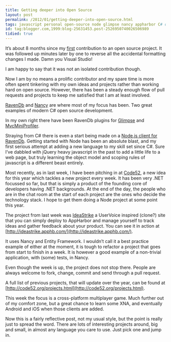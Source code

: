 ```yaml
---
title: Getting deeper into Open Source
layout: post
permalink: /2012/01/getting-deeper-into-open-source.html
tags: javascript personal open-source node glimpse nancy appharbor C# dotnet
id: tag:blogger.com,1999:blog-25631453.post-2526950740026506989
tidied: true
---
```


It’s about 8 months since my [first](https://github.com/csainty/ravendb/commit/852a65cf300fa86a6ec69ee61f63b1841333bddf) contribution to an open source project. It was followed up minutes later by one to reverse all the accidental formatting changes I made. Damn you Visual Studio!  
 
I am happy to say that it was not an isolated contribution though.  
 
Now I am by no means a prolific contributor and my spare time is more often spent tinkering with my own ideas and projects rather than working hard on open source. However, there has been a steady enough flow of pull requests and projects to keep me satisfied that I am at least involved.  
 
[RavenDb](https://github.com/ravendb/ravendb) and [Nancy](https://github.com/NancyFx/Nancy) are where most of my focus has been. Two great examples of modern C# open source development.  
 
In my own right there have been RavenDb plugins for [Glimpse](https://github.com/csainty/Glimpse.RavenDb) and [MvcMiniProfiler](https://github.com/csainty/MvcMiniProfiler.RavenDb).  
 
Straying from C# there is even a start being made on a [Node.js client for RavenDb](https://github.com/csainty/node-raven). Getting started with Node has been an absolute blast, and my first serious attempt at adding a new language to my skill set since C#. Sure I’ve dabbled with jQuery heavy javascript in the past to add a little life to a web page, but truly learning the object model and scoping rules of javascript is a different beast entirely.  
 
Most recently, as in last week, I have been pitching in at [Code52](http://code52.org/), a new idea for this year which tackles a new project every week. It has been very .NET focussed so far, but that is simply a product of the founding core of developers having .NET backgrounds. At the end of the day, the people who are in the chat room at the start of each project are the ones who decide the technology stack. I hope to get them doing a Node project at some point this year.  
 
The project from last week was [IdeaStrike](https://github.com/Code52/Ideastrike) a UserVoice inspired (clone?) site that you can simply deploy to AppHarbor and manage yourself to track ideas and gather feedback about your product. You can see it in action at [http://ideastrike.apphb.com/](http://ideastrike.apphb.com/).  
 
It uses Nancy and Entity Framework. I wouldn’t call it a best practice example of either at the moment, it is tough to refactor a project that goes from start to finish in a week. It is however a good example of a non-trivial application, with (some) tests, in Nancy.  
 
Even though the week is up, the project does not stop there. People are always welcome to fork, change, commit and send through a pull request.  
 
A full list of previous projects, that will update over the year, can be found at [http://code52.org/projects.html](http://code52.org/projects.html).  
 
This week the focus is a cross-platform multiplayer game. Much further out of my comfort zone, but a great chance to learn some XNA, and eventually Android and iOS when those clients are added.  
 
Now this is a fairly reflective post, not my usual style, but the point is really just to spread the word. There are lots of interesting projects around, big and small, in almost any language you care to use. Just pick one and jump in.  
  
